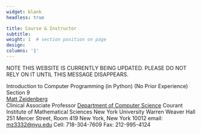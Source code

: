 ```yaml
---
widget: blank
headless: true

title: Course & Instructor
subtitle:
weight: 1  # section position on page
design:
columns: '1'
---
```


NOTE THIS WEBSITE IS CURRENTLY BEING UPDATED. PLEASE DO NOT 
RELY ON IT UNTIL THIS MESSAGE DISAPPEARS.


Introduction to Computer Programming (in Python) (No Prior Experience)   
Section 9  
[Matt Zeidenberg](https://www.mattzeidenberg.com/)   
Clinical Associate Professor
[Department of Computer Science](https://cs.nyu.edu/home/index.html)
Courant Institute of Mathematical Sciences
New York University
Warren Weaver Hall
251 Mercer Street, Room 419
New York, New York 10012
email: mz3332@nyu.edu
Cell: 718-304-7609
Fax: 212-995-4124
